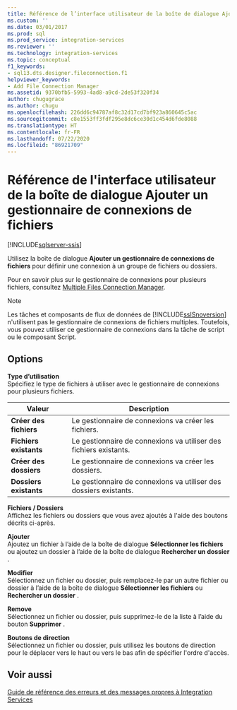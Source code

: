 ```yaml
---
title: Référence de l’interface utilisateur de la boîte de dialogue Ajouter un gestionnaire de connexions de fichiers | Microsoft Docs
ms.custom: ''
ms.date: 03/01/2017
ms.prod: sql
ms.prod_service: integration-services
ms.reviewer: ''
ms.technology: integration-services
ms.topic: conceptual
f1_keywords:
- sql13.dts.designer.fileconnection.f1
helpviewer_keywords:
- Add File Connection Manager
ms.assetid: 9370bfb5-5993-4ad8-a9cd-2de53f320f34
author: chugugrace
ms.author: chugu
ms.openlocfilehash: 226dd6c94787af8c32d17cd7bf923a860645c5ac
ms.sourcegitcommit: c8e1553ff3fdf295e8dc6ce30d1c454d6fde8088
ms.translationtype: HT
ms.contentlocale: fr-FR
ms.lasthandoff: 07/22/2020
ms.locfileid: "86921709"
---
```

# <a name="add-file-connection-manager-dialog-box-ui-reference"></a>Référence de l'interface utilisateur de la boîte de dialogue Ajouter un gestionnaire de connexions de fichiers

[!INCLUDE[sqlserver-ssis](../../includes/applies-to-version/sqlserver-ssis.md)]


  Utilisez la boîte de dialogue **Ajouter un gestionnaire de connexions de fichiers** pour définir une connexion à un groupe de fichiers ou dossiers.  
  
 Pour en savoir plus sur le gestionnaire de connexions pour plusieurs fichiers, consultez [Multiple Files Connection Manager](../../integration-services/connection-manager/multiple-files-connection-manager.md).  
  
> [!NOTE]  
>  Les tâches et composants de flux de données de [!INCLUDE[ssISnoversion](../../includes/ssisnoversion-md.md)] n'utilisent pas le gestionnaire de connexions de fichiers multiples. Toutefois, vous pouvez utiliser ce gestionnaire de connexions dans la tâche de script ou le composant Script.  
  
## <a name="options"></a>Options  
 **Type d’utilisation**  
 Spécifiez le type de fichiers à utiliser avec le gestionnaire de connexions pour plusieurs fichiers.  
  
|Valeur|Description|  
|-----------|-----------------|  
|**Créer des fichiers**|Le gestionnaire de connexions va créer les fichiers.|  
|**Fichiers existants**|Le gestionnaire de connexions va utiliser des fichiers existants.|  
|**Créer des dossiers**|Le gestionnaire de connexions va créer les dossiers.|  
|**Dossiers existants**|Le gestionnaire de connexions va utiliser des dossiers existants.|  
  
 **Fichiers / Dossiers**  
 Affichez les fichiers ou dossiers que vous avez ajoutés à l'aide des boutons décrits ci-après.  
  
 **Ajouter**  
 Ajoutez un fichier à l’aide de la boîte de dialogue **Sélectionner les fichiers** ou ajoutez un dossier à l’aide de la boîte de dialogue **Rechercher un dossier** .  
  
 **Modifier**  
 Sélectionnez un fichier ou dossier, puis remplacez-le par un autre fichier ou dossier à l’aide de la boîte de dialogue **Sélectionner les fichiers** ou **Rechercher un dossier** .  
  
 **Remove**  
 Sélectionnez un fichier ou dossier, puis supprimez-le de la liste à l’aide du bouton **Supprimer** .  
  
 **Boutons de direction**  
 Sélectionnez un fichier ou dossier, puis utilisez les boutons de direction pour le déplacer vers le haut ou vers le bas afin de spécifier l'ordre d'accès.  
  
## <a name="see-also"></a>Voir aussi  
 [Guide de référence des erreurs et des messages propres à Integration Services](../../integration-services/integration-services-error-and-message-reference.md)  
  
  
